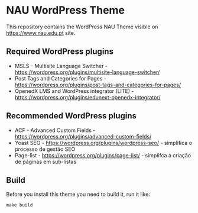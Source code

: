 # NAU WordPress Theme

This repository contains the WordPress NAU Theme visible on https://www.nau.edu.pt site.

## Required WordPress plugins
* MSLS - Multisite Language Switcher - https://wordpress.org/plugins/multisite-language-switcher/
* Post Tags and Categories for Pages - https://wordpress.org/plugins/post-tags-and-categories-for-pages/
* OpenedX LMS and WordPress integrator (LITE) - https://wordpress.org/plugins/edunext-openedx-integrator/

## Recommended WordPress plugins
* ACF - Advanced Custom Fields - https://wordpress.org/plugins/advanced-custom-fields/
* Yoast SEO - https://wordpress.org/plugins/wordpress-seo/ - simplifica o processo de gestão SEO
* Page-list - https://wordpress.org/plugins/page-list/ - simplifca a criação de páginas em sub-listas

## Build
Before you install this theme you need to build it, run it like:
```code
make build
```
